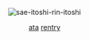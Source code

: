 <div align="center">

  
![sae-itoshi-rin-itoshi](https://github.com/user-attachments/assets/a37e682d-c308-4909-8977-e59a163ddf79)

[ata](https://iltsoi.atabook.org/) [rentry](https://rentry.co/sern)
